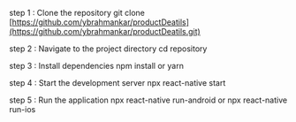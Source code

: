 
step 1 : Clone the repository
git clone [https://github.com/ybrahmankar/productDeatils](https://github.com/ybrahmankar/productDeatils.git)

step 2 : Navigate to the project directory
cd repository

step 3 : Install dependencies
npm install
or
yarn

step 4 : Start the development server
npx react-native start

step 5 : Run the application
npx react-native run-android
or
npx react-native run-ios


